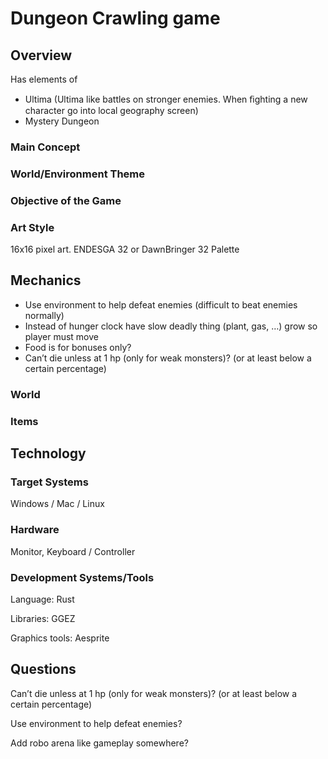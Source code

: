 # Dungeon Crawling game

## Overview 

Has elements of 
- Ultima (Ultima like battles on stronger enemies. When ﬁghting a new character go into local geography screen)
- Mystery Dungeon 


### Main Concept


### World/Environment Theme

### Objective of the Game

### Art Style
16x16 pixel art. ENDESGA 32 or DawnBringer 32 Palette


## Mechanics
- Use environment to help defeat enemies (difficult to beat enemies normally)
- Instead of hunger clock have slow deadly thing (plant, gas, …) grow so player must move
- Food is for bonuses only?
- Can’t die unless at 1 hp (only for weak monsters)? (or at least below a certain percentage)


### World

### Items


## Technology

### Target Systems
Windows / Mac / Linux

### Hardware
Monitor, Keyboard / Controller

### Development Systems/Tools
Language: Rust

Libraries: GGEZ

Graphics tools: Aesprite


## Questions
Can’t die unless at 1 hp (only for weak monsters)? (or at least below a certain percentage)

Use environment to help defeat enemies?

Add robo arena like gameplay somewhere?